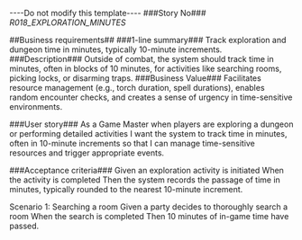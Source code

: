 ----Do not modify this template----
###Story No###
*R018_EXPLORATION_MINUTES*

##Business requirements##
###1-line summary###
Track exploration and dungeon time in minutes, typically 10-minute increments.
###Description###
Outside of combat, the system should track time in minutes, often in blocks of 10 minutes, for activities like searching rooms, picking locks, or disarming traps.
###Business Value###
Facilitates resource management (e.g., torch duration, spell durations), enables random encounter checks, and creates a sense of urgency in time-sensitive environments.

###User story###
As a Game Master
when players are exploring a dungeon or performing detailed activities
I want the system to track time in minutes, often in 10-minute increments
so that I can manage time-sensitive resources and trigger appropriate events.

###Acceptance criteria###
Given an exploration activity is initiated
When the activity is completed
Then the system records the passage of time in minutes, typically rounded to the nearest 10-minute increment.

Scenario 1: Searching a room
Given a party decides to thoroughly search a room
When the search is completed
Then 10 minutes of in-game time have passed.